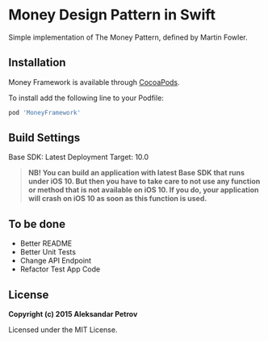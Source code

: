 # Money Design Pattern in Swift

Simple implementation of The Money Pattern, defined by Martin Fowler.

## Installation

Money Framework is available through [CocoaPods](http://cocoapods.org).

To install add the following line to your Podfile:

``` Ruby
pod 'MoneyFramework'
```

## Build Settings

Base SDK:  Latest
Deployment Target:  10.0

> **NB! You can build an application with latest Base SDK that runs under iOS 10. But then you have to take care to not use any function or method that is not available on iOS 10. If you do, your application will crash on iOS 10 as soon as this function is used.**

## To be done

+ Better README
+ Better Unit Tests
+ Change API Endpoint
+ Refactor Test App Code

## License

**Copyright (c) 2015 Aleksandar Petrov**

Licensed under the MIT License.
